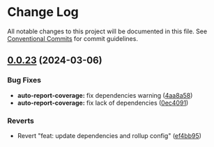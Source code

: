 # Change Log

All notable changes to this project will be documented in this file.
See [Conventional Commits](https://conventionalcommits.org) for commit guidelines.

## [0.0.23](https://github.com/jimwong666/FFEcoverage/compare/@jimwong/auto-report-coverage@0.0.22...@jimwong/auto-report-coverage@0.0.23) (2024-03-06)


### Bug Fixes

* **auto-report-coverage:** fix dependencies warning ([4aa8a58](https://github.com/jimwong666/FFEcoverage/commit/4aa8a5833aae991135665aeefc619b496e6e2231))
* **auto-report-coverage:** fix lack of dependencies ([0ec4091](https://github.com/jimwong666/FFEcoverage/commit/0ec40916bcdfe061247cb9311db999db2d2b0f0f))


### Reverts

* Revert "feat: update dependencies and rollup config" ([ef4bb95](https://github.com/jimwong666/FFEcoverage/commit/ef4bb9509385f7c62a2b5538db46d4030f3e65f1))
